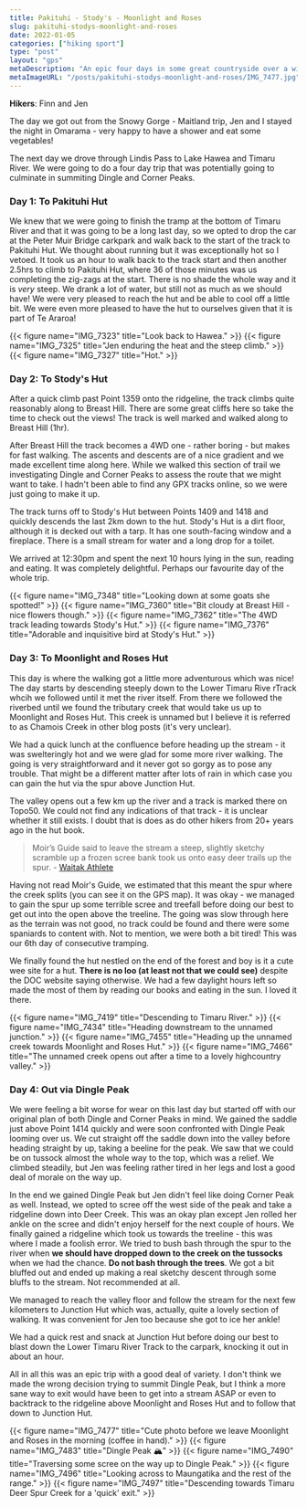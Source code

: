 ```yaml
---
title: Pakituhi - Stody's - Moonlight and Roses
slug: pakituhi-stodys-moonlight-and-roses
date: 2022-01-05
categories: ["hiking sport"]
type: "post"
layout: "gps"
metaDescription: "An epic four days in some great countryside over a wide variety of landscape, and with days of varying difficulty. Highly recommended!"
metaImageURL: "/posts/pakituhi-stodys-moonlight-and-roses/IMG_7477.jpg"
---
```


__Hikers__: Finn and Jen

The day we got out from the Snowy Gorge - Maitland trip, Jen and I stayed the night in Omarama - very happy to have a shower and eat some vegetables!

The next day we drove through Lindis Pass to Lake Hawea and Timaru River. We were going to do a four day trip that was potentially going to culminate in summiting Dingle and Corner Peaks.

### Day 1: To Pakituhi Hut

We knew that we were going to finish the tramp at the bottom of Timaru River and that it was going to be a long last day, so we opted to drop the car at the Peter Muir Bridge carkpark and walk back to the start of the track to Pakituhi Hut. We thought about running but it was exceptionally hot so I vetoed. It took us an hour to walk back to the track start and then another 2.5hrs to climb to Pakituhi Hut, where 36 of those minutes was us completing the zig-zags at the start. There is no shade the whole way and it is _very_ steep. We drank a lot of water, but still not as much as we should have! We were very pleased to reach the hut and be able to cool off a little bit. We were even more pleased to have the hut to ourselves given that it is part of Te Araroa!

{{< figure name="IMG_7323" title="Look back to Hawea." >}}
{{< figure name="IMG_7325" title="Jen enduring the heat and the steep climb." >}}
{{< figure name="IMG_7327" title="Hot." >}}

### Day 2: To Stody's Hut

After a quick climb past Point 1359 onto the ridgeline, the track climbs quite reasonably along to Breast Hill. There are some great cliffs here so take the time to check out the views! The track is well marked and walked along to Breast Hill (1hr).

After Breast Hill the track becomes a 4WD one - rather boring - but makes for fast walking. The ascents and descents are of a nice gradient and we made excellent time along here. While we walked this section of trail we investigating Dingle and Corner Peaks to assess the route that we might want to take. I hadn't been able to find any GPX tracks online, so we were just going to make it up.

The track turns off to Stody's Hut between Points 1409 and 1418 and quickly descends the last 2km down to the hut. Stody's Hut is a dirt floor, although it is decked out with a tarp. It has one south-facing window and a fireplace. There is a small stream for water and a long drop for a toilet.

We arrived at 12:30pm and spent the next 10 hours lying in the sun, reading and eating. It was completely delightful. Perhaps our favourite day of the whole trip.

{{< figure name="IMG_7348" title="Looking down at some goats she spotted!" >}}
{{< figure name="IMG_7360" title="Bit cloudy at Breast Hill - nice flowers though." >}}
{{< figure name="IMG_7362" title="The 4WD track leading towards Stody's Hut." >}}
{{< figure name="IMG_7376" title="Adorable and inquisitive bird at Stody's Hut." >}}

### Day 3: To Moonlight and Roses Hut

This day is where the walking got a little more adventurous which was nice! The day starts by descending steeply down to the Lower Timaru Rive rTrack whcih we followed until it met the river itself. From there we followed the riverbed until we found the tributary creek that would take us up to Moonlight and Roses Hut. This creek is unnamed but I believe it is referred to as Chamois Creek in other blog posts (it's very unclear).

We had a quick lunch at the confluence before heading up the stream - it was swelteringly hot and we were glad for some more river walking. The going is very straightforward and it never got so gorgy as to pose any trouble. That might be a different matter after lots of rain in which case you can gain the hut via the spur above Junction Hut.

The valley opens out a few km up the river and a track is marked there on Topo50. We could not find any indications of that track - it is unclear whether it still exists. I doubt that is does as do other hikers from 20+ years ago in the hut book.

> Moir’s Guide said to leave the stream a steep, slightly sketchy scramble up a frozen scree bank took us onto easy deer trails up the spur. - [Waitak Athlete](http://waitakathlete.blogspot.com/2018/06/moonlight-roses.html?m=1)

Having not read Moir's Guide, we estimated that this meant the spur where the creek splits (you can see it on the GPS map). It was okay - we managed to gain the spur up some terrible scree and treefall before doing our best to get out into the open above the treeline. The going was slow through here as the terrain was not good, no track could be found and there were some spaniards to content with. Not to mention, we were both a bit tired! This was our 6th day of consecutive tramping.

We finally found the hut nestled on the end of the forest and boy is it a cute wee site for a hut. __There is no loo (at least not that we could see)__ despite the DOC website saying otherwise. We had a few daylight hours left so made the most of them by reading our books and eating in the sun. I loved it there.

{{< figure name="IMG_7419" title="Descending to Timaru River." >}}
{{< figure name="IMG_7434" title="Heading downstream to the unnamed junction." >}}
{{< figure name="IMG_7455" title="Heading up the unnamed creek towards Moonlight and Roses Hut." >}}
{{< figure name="IMG_7466" title="The unnamed creek opens out after a time to a lovely highcountry valley." >}}

### Day 4: Out via Dingle Peak

We were feeling a bit worse for wear on this last day but started off with our original plan of both Dingle and Corner Peaks in mind. We gained the saddle just above Point 1414 quickly and were soon confronted with Dingle Peak looming over us. We cut straight off the saddle down into the valley before heading straight by up, taking a beeline for the peak. We saw that we could be on tussock almost the whole way to the top, which was a relief. We climbed steadily, but Jen was feeling rather tired in her legs and lost a good deal of morale on the way up.

In the end we gained Dingle Peak but Jen didn't feel like doing Corner Peak as well. Instead, we opted to scree off the west side of the peak and take a ridgeline down into Deer Creek. This was an okay plan except Jen rolled her ankle on the scree and didn't enjoy herself for the next couple of hours. We finally gained a ridgeline which took us towards the treeline - this was where I made a foolish error. We tried to bush bash through the spur to the river when __we should have dropped down to the creek on the tussocks__ when we had the chance. __Do not bash through the trees__. We got a bit bluffed out and ended up making a real sketchy descent through some bluffs to the stream. Not recommended at all.

We managed to reach the valley floor and follow the stream for the next few kilometers to Junction Hut which was, actually, quite a lovely section of walking. It was convenient for Jen too because she got to ice her ankle!

We had a quick rest and snack at Junction Hut before doing our best to blast down the Lower Timaru River Track to the carpark, knocking it out in about an hour.

All in all this was an epic trip with a good deal of variety. I don't think we made the wrong decision trying to summit Dingle Peak, but I think a more sane way to exit would have been to get into a stream ASAP or even to backtrack to the ridgeline above Moonlight and Roses Hut and to follow that down to Junction Hut.

{{< figure name="IMG_7477" title="Cute photo before we leave Moonlight and Roses in the morning (coffee in hand)." >}}
{{< figure name="IMG_7483" title="Dingle Peak 🏔" >}}
{{< figure name="IMG_7490" title="Traversing some scree on the way up to Dingle Peak." >}}
{{< figure name="IMG_7496" title="Looking across to Maungatika and the rest of the range." >}}
{{< figure name="IMG_7497" title="Descending towards Timaru Deer Spur Creek for a 'quick' exit." >}}
